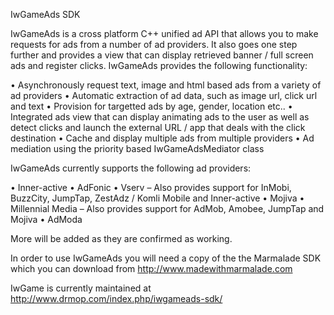 IwGameAds SDK

IwGameAds is a cross platform C++ unified ad API that allows you to make requests for ads from a number of ad providers. It also goes one step further and provides a view that can display retrieved banner / full screen ads and register clicks. IwGameAds provides the following functionality:

• Asynchronously request text, image and html based ads from a variety of ad providers
• Automatic extraction of ad data, such as image url, click url and text
• Provision for targetted ads by age, gender, location etc..
• Integrated ads view that can display animating ads to the user as well as detect clicks and launch the external URL / app that deals with the click destination
• Cache and display multiple ads from multiple providers
• Ad mediation using the priority based IwGameAdsMediator class

IwGameAds currently supports the following ad providers:

• Inner-active
• AdFonic
• Vserv – Also provides support for InMobi, BuzzCity, JumpTap, ZestAdz / Komli Mobile and Inner-active
• Mojiva
• Millennial Media – Also provides support for AdMob, Amobee, JumpTap and Mojiva
• AdModa

More will be added as they are confirmed as working.

In order to use IwGameAds you will need a copy of the the Marmalade SDK which you can download from http://www.madewithmarmalade.com

IwGame is currently maintained at http://www.drmop.com/index.php/iwgameads-sdk/

